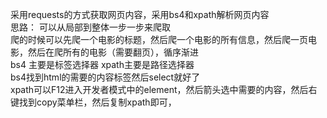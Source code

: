采用requests的方式获取网页内容，采用bs4和xpath解析网页内容  
思路： 
可以从局部到整体一步一步来爬取  
爬的时候可以先爬一个电影的标题，然后爬一个电影的所有信息，然后爬一页电影，然后在爬所有的电影（需要翻页），循序渐进  
bs4 主要是标签选择器  xpath主要是路径选择器  
bs4找到html的需要的内容标签然后select就好了  
xpath可以F12进入开发者模式中的element，然后箭头选中需要的内容，然后右键找到copy菜单栏，然后复制xpath即可，
